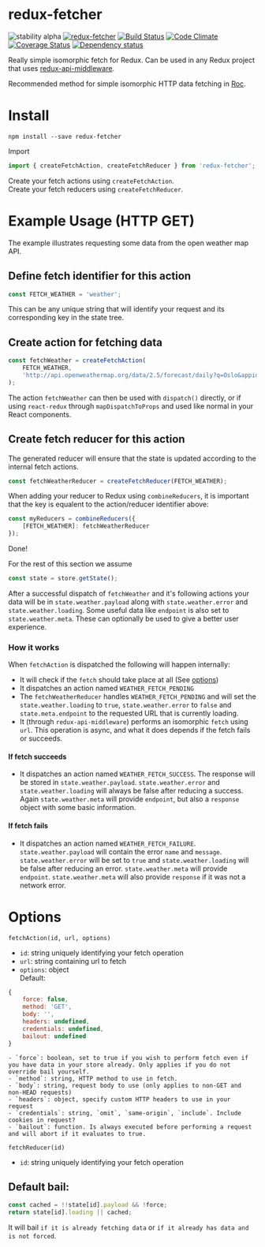 # redux-fetcher
![stability alpha](https://img.shields.io/badge/stability-alpha-red.svg)
[![redux-fetcher](https://img.shields.io/npm/v/redux-fetcher.svg)](https://www.npmjs.com/package/redux-fetcher)
[![Build Status](https://travis-ci.org/vgno/redux-fetcher.svg)](https://travis-ci.org/vgno/redux-fetcher)
[![Code Climate](https://codeclimate.com/github/vgno/redux-fetcher/badges/gpa.svg)](https://codeclimate.com/github/vgno/redux-fetcher)
[![Coverage Status](https://coveralls.io/repos/vgno/redux-fetcher/badge.svg?branch=master&service=github)](https://coveralls.io/github/vgno/redux-fetcher?branch=master)
[![Dependency status](https://david-dm.org/vgno/redux-fetcher.svg)](https://david-dm.org/vgno/redux-fetcher.svg)

Really simple isomorphic fetch for Redux. Can be used in any Redux project that uses [redux-api-middleware](https://github.com/vgno/redux-api-middleware).

Recommended method for simple isomorphic HTTP data fetching in [Roc](https://github.com/vgno/roc-web-react).

# Install
```
npm install --save redux-fetcher
```

Import
```js
import { createFetchAction, createFetchReducer } from 'redux-fetcher';
```

Create your fetch actions using `createFetchAction`.  
Create your fetch reducers using `createFetchReducer`.

# Example Usage (HTTP GET)
The example illustrates requesting some data from the open weather map API.
## Define fetch identifier for this action
```js
const FETCH_WEATHER = 'weather';
```
This can be any unique string that will identify your request and its corresponding key in the state tree.
## Create action for fetching data
```js
const fetchWeather = createFetchAction(
    FETCH_WEATHER,
    'http://api.openweathermap.org/data/2.5/forecast/daily?q=Oslo&appid=2de143494c0b295cca9337e1e96b00e0'
);
```
The action `fetchWeather` can then be used with `dispatch()` directly, or if using `react-redux` through `mapDispatchToProps` and used like normal in your React components.

## Create fetch reducer for this action
The generated reducer will ensure that the state is updated according to the internal fetch actions.
```js
const fetchWeatherReducer = createFetchReducer(FETCH_WEATHER);
```
When adding your reducer to Redux using `combineReducers`, it is important that the key is equalent to the action/reducer identifier above:
```js
const myReducers = combineReducers({
    [FETCH_WEATHER]: fetchWeatherReducer
});
```

Done!

For the rest of this section we assume
```js
const state = store.getState();
```  
After a successful dispatch of `fetchWeather` and it's following actions your data will be in `state.weather.payload` along with `state.weather.error` and `state.weather.loading`. Some useful data like `endpoint` is also set to `state.weather.meta`. These can optionally be used to give a better user experience.

### How it works
When `fetchAction` is dispatched the following will happen internally:
- It will check if the `fetch` should take place at all (See [options](#Options))
- It dispatches an action named `WEATHER_FETCH_PENDING`
- The `fetchWeatherReducer` handles `WEATHER_FETCH_PENDING` and will set the `state.weather.loading` to `true`, `state.weather.error` to `false` and `state.meta.endpoint` to the requested URL that is currently loading.
- It (through `redux-api-middleware`) performs an isomorphic `fetch` using `url`. This operation is async, and what it does depends if the fetch fails or succeeds.

#### If fetch succeeds
- It dispatches an action named `WEATHER_FETCH_SUCCESS`. The response will be stored in `state.weather.payload`. `state.weather.error` and `state.weather.loading` will always be false after reducing a success. Again `state.weather.meta` will provide `endpoint`, but also a `response` object with some basic information.

#### If fetch fails
- It dispatches an action named `WEATHER_FETCH_FAILURE`. `state.weather.payload` will contain the error `name` and `message`. `state.weather.error` will be set to `true` and `state.weather.loading` will be false after reducing an error. `state.weather.meta` will provide `endpoint`. `state.weather.meta` will also provide `response` if it was not a network error.

# Options
`fetchAction(id, url, options)`  
- `id`: string uniquely identifying your fetch operation
- `url`: string containing url to fetch
- `options`: object  
Default:
```js
{
    force: false,
    method: 'GET',
    body: '',
    headers: undefined,
    credentials: undefined,
    bailout: undefined
}
```
    - `force`: boolean, set to true if you wish to perform fetch even if you have data in your store already. Only applies if you do not override bail yourself.
    - `method`: string, HTTP method to use in fetch.
    - `body`: string, request body to use (only applies to non-GET and non-HEAD requests)
    - `headers`: object, specify custom HTTP headers to use in your request
    - `credentials`: string, `omit`, `same-origin`, `include`. Include cookies in request?
    - `bailout`: function. Is always executed before performing a request and will abort if it evaluates to true.

`fetchReducer(id)`  
- `id`: string uniquely identifying your fetch operation

## Default bail:
```js
const cached = !!state[id].payload && !force;
return state[id].loading || cached;
```
It will bail `if it is already fetching data` or `if it already has data and is not forced`.
